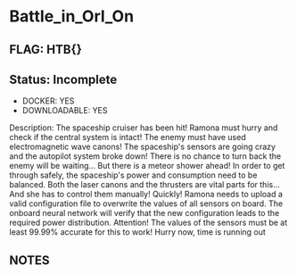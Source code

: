 # Battle_in_Orl_On

## FLAG: HTB{}

## Status: Incomplete

+ DOCKER: YES
+ DOWNLOADABLE: YES

Description: The spaceship cruiser has been hit! Ramona must hurry and check if the central system is intact! The enemy must have used electromagnetic wave canons! The spaceship's sensors are going crazy and the autopilot system broke down! There is no chance to turn back the enemy will be waiting... But there is a meteor shower ahead! In order to get through safely, the spaceship's power and consumption need to be balanced. Both the laser canons and the thrusters are vital parts for this... And she has to control them manually! Quickly! Ramona needs to upload a valid configuration file to overwrite the values of all sensors on board. The onboard neural network will verify that the new configuration leads to the required power distribution. Attention! The values of the sensors must be at least 99.99% accurate for this to work! Hurry now, time is running out

## NOTES

